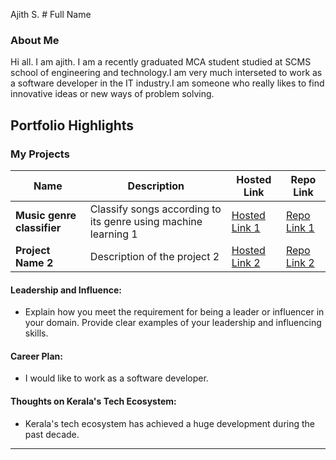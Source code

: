 Ajith S.  # Full Name 

### About Me

Hi all. I am ajith. I am a recently graduated MCA student studied at SCMS school of engineering and technology.I am very much interseted to work as a software developer in the IT industry.I am someone who really likes to find innovative ideas or new ways of problem solving.


## Portfolio Highlights

### My Projects

| Name                | Description                                                               | Hosted Link                              | Repo Link                                                      |
|---------------------|---------------------------------------------------------------------------|------------------------------------------|----------------------------------------------------------------|
| **Music genre classifier**  | Classify songs according to its genre using machine learning 1                                              | [Hosted Link 1](https://example.com)    | [Repo Link 1](https://github.com/ajith-807/rep2)             |
| **Project Name 2**  | Description of the project 2                                              | [Hosted Link 2](https://example.com)    | [Repo Link 2](https://github.com/username/project2)             |

#### Leadership and Influence:

- Explain how you meet the requirement for being a leader or influencer in your domain. Provide clear examples of your leadership and influencing skills.



#### Career Plan:

- I would like to work as a software developer.

#### Thoughts on Kerala's Tech Ecosystem:

- Kerala's tech ecosystem has achieved a huge development during the past decade.


---
